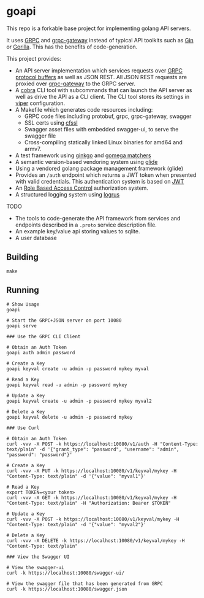 # goapi

This repo is a forkable base project for implementing golang API servers.

It uses [GRPC](http://www.grpc.io/) and
[grpc-gateway](https://github.com/grpc-ecosystem/grpc-gateway) instead of
typical API toolkits such as [Gin](https://github.com/gin-gonic/gin) or
[Gorilla](http://www.gorillatoolkit.org/).  This has the benefits of
code-generation.

This project provides:

* An API server implementation which services requests over
  [GRPC](http://www.grpc.io/) [protocol
  buffers](https://developers.google.com/protocol-buffers/) as well as JSON
  REST.  All JSON REST requests are proxied over
  [grpc-gateway](https://github.com/grpc-ecosystem/grpc-gateway) to the GRPC
  server.
* A [cobra](https://github.com/spf13/cobra) CLI tool with subcommands that can
  launch the API server as well as drive the API as a CLI client.  The CLI tool
  stores its settings in [viper](https://github.com/spf13/viper)
  configuration.
* A Makefile which generates code resources including:
    * GRPC code files including protobuf, grpc, grpc-gateway, swagger
    * SSL certs using [cfssl](https://github.com/cloudflare/cfssl)
    * Swagger asset files with embedded swagger-ui, to serve the swagger file
    * Cross-compiling statically linked Linux binaries for amd64 and armv7.
* A test framework using [ginkgo](https://github.com/onsi/ginkgo) and [gomega
  matchers](https://github.com/onsi/gomega)
* A semantic version-based vendoring system using
  [glide](https://github.com/Masterminds/glide)
* Using a vendored golang package management framework (glide)
* Provides an `/auth` endpoint which returns a JWT token when presented with
  valid credentials.  This authentication system is based on
  [JWT](github.com/dgrijalva/jwt-go)
* An [Role Based Access Control](https://github.com/mikespook/gorbac)
  authorization system.
* A structured logging system using
  [logrus](https://github.com/sirupsen/logrus)

TODO

* The tools to code-generate the API framework from services and endpoints
  described in a `.proto` service description file.
* An example key/value api storing values to sqlite.
* A user database




## Building

```
make
```

## Running

```
# Show Usage
goapi

# Start the GRPC+JSON server on port 10080
goapi serve

### Use the GRPC CLI Client

# Obtain an Auth Token
goapi auth admin password

# Create a Key
goapi keyval create -u admin -p password mykey myval

# Read a Key
goapi keyval read -u admin -p password mykey

# Update a Key
goapi keyval create -u admin -p password mykey myval2

# Delete a Key
goapi keyval delete -u admin -p password mykey

### Use Curl

# Obtain an Auth Token
curl -vvv -X POST -k https://localhost:10080/v1/auth -H "Content-Type: text/plain" -d '{"grant_type": "password", "username": "admin", "password": "password"}'

# Create a Key
curl -vvv -X PUT -k https://localhost:10080/v1/keyval/mykey -H "Content-Type: text/plain" -d '{"value": "myval1"}'

# Read a Key
export TOKEN=<your token>
curl -vvv -X GET -k https://localhost:10080/v1/keyval/mykey -H "Content-Type: text/plain" -H "Authorization: Bearer $TOKEN"

# Update a Key
curl -vvv -X POST -k https://localhost:10080/v1/keyval/mykey -H "Content-Type: text/plain" -d '{"value": "myval2"}'

# Delete a Key
curl -vvv -X DELETE -k https://localhost:10080/v1/keyval/mykey -H "Content-Type: text/plain"

### View the Swagger UI

# View the swagger-ui
curl -k https://localhost:10080/swagger-ui/

# View the swagger file that has been generated from GRPC
curl -k https://localhost:10080/swagger.json
```
